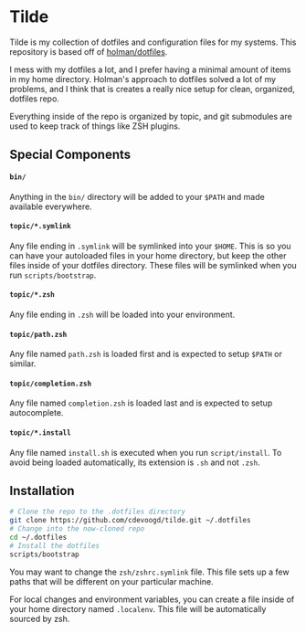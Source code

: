 # Tilde
Tilde is my collection of dotfiles and configuration files for my systems. This repository is based off of [holman/dotfiles](https://github.com/holman/dotfiles).

I mess with my dotfiles a lot, and I prefer having a minimal amount of items in my home directory. Holman's approach to dotfiles solved a lot of my problems, and I
think that is creates a really nice setup for clean, organized, dotfiles repo.

Everything inside of the repo is organized by topic, and git submodules are used to keep track of things like ZSH plugins.

## Special Components
#### `bin/`
Anything in the `bin/` directory will be added to your `$PATH` and made available everywhere.

#### `topic/*.symlink`
Any file ending in `.symlink` will be symlinked into your `$HOME`. This is so you can have your autoloaded files in your home directory, but keep the other files 
inside of your dotfiles directory. These files will be symlinked when you run `scripts/bootstrap`.

#### `topic/*.zsh`
Any file ending in `.zsh` will be loaded into your environment.

#### `topic/path.zsh`
Any file named `path.zsh` is loaded first and is expected to setup `$PATH` or similar.

#### `topic/completion.zsh`
Any file named `completion.zsh` is loaded last and is expected to setup autocomplete.

#### `topic/*.install`
Any file named `install.sh` is executed when you run `script/install`. To avoid being loaded automatically, its extension is `.sh` and not `.zsh`.

## Installation
```sh
# Clone the repo to the .dotfiles directory
git clone https://github.com/cdevoogd/tilde.git ~/.dotfiles
# Change into the now-cloned repo
cd ~/.dotfiles
# Install the dotfiles
scripts/bootstrap
```

You may want to change the `zsh/zshrc.symlink` file. This file sets up a few paths that will be different on your particular machine.

For local changes and environment variables, you can create a file inside of your home directory named `.localenv`. This file will be automatically sourced by zsh.